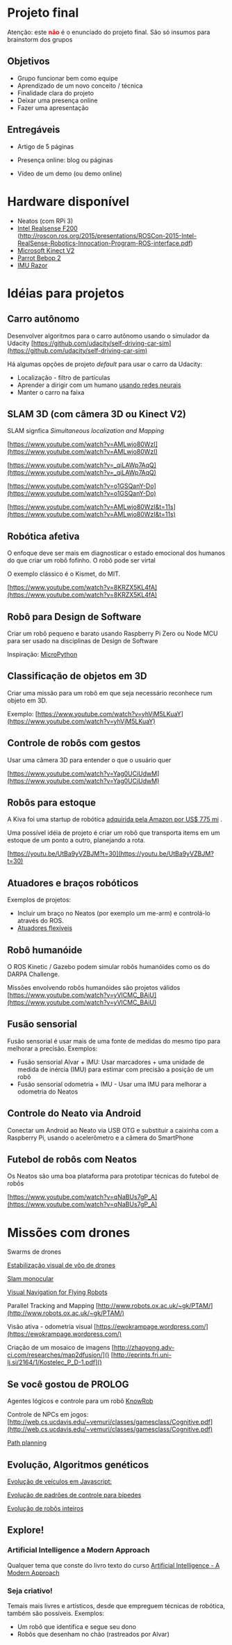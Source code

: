 # Projeto final

Atenção: este <font color=red>**não**</font> é o enunciado do projeto final. São só insumos para brainstorm dos grupos

## Objetivos

* Grupo funcionar bem como equipe
* Aprendizado de um novo conceito / técnica
* Finalidade clara do projeto
* Deixar uma presença online
* Fazer uma apresentação


## Entregáveis

* Artigo de 5 páginas

* Presença online: blog ou páginas

* Vídeo de um demo (ou demo online)


# Hardware disponível

* Neatos (com RPi 3)
* [Intel Realsense F200](http://roscon.ros.org/2016/presentations/ROSCon2016_Intel_RealSense.pdf) (http://roscon.ros.org/2015/presentations/ROSCon-2015-Intel-RealSense-Robotics-Innocation-Program-ROS-interface.pdf)
* [Microsoft Kinect V2](https://www.youtube.com/watch?v=YZwlt2msvpI)
* [Parrot Bebop 2](https://www.youtube.com/watch?v=INXMAZvtCw8)
* [IMU Razor](https://www.youtube.com/watch?v=NUNXcr_u9pM)


# Idéias para projetos

## Carro autônomo
Desenvolver algoritmos para o carro autônomo usando o simulador da Udacity
[https://github.com/udacity/self-driving-car-sim](https://github.com/udacity/self-driving-car-sim)

Há algumas opções de projeto *default* para usar o carro da Udacity:

* Localização - filtro de partículas
* Aprender a dirigir com um humano [usando redes neurais](http://jeremyshannon.com/2017/02/10/udacity-sdcnd-behavioral-cloning.html)
* Manter o carro na faixa




## SLAM 3D (com câmera 3D ou Kinect V2)
SLAM signfica *Simultaneous localization and Mapping*

[https://www.youtube.com/watch?v=AMLwjo80WzI](https://www.youtube.com/watch?v=AMLwjo80WzI)

[https://www.youtube.com/watch?v=_qiLAWp7AqQ](https://www.youtube.com/watch?v=_qiLAWp7AqQ)

[https://www.youtube.com/watch?v=o1GSQanY-Do](https://www.youtube.com/watch?v=o1GSQanY-Do)

[https://www.youtube.com/watch?v=AMLwjo80WzI&t=11s](https://www.youtube.com/watch?v=AMLwjo80WzI&t=11s)

## Robótica afetiva

O enfoque deve ser mais em diagnosticar o estado emocional dos humanos do que criar um robô fofinho. O robô pode ser virtal

O exemplo clássico é o Kismet, do MIT.

[https://www.youtube.com/watch?v=8KRZX5KL4fA](https://www.youtube.com/watch?v=8KRZX5KL4fA)


## Robô para Design de Software

Criar um robô pequeno e barato usando Raspberry Pi Zero ou Node MCU para ser usado na disciplinas de Design de Software

Inspiração: [MicroPython](https://micropython.org/)



## Classificação de objetos em 3D

Criar uma missão para um robô em que seja necessário reconhece rum objeto em 3D.

Exemplo: [https://www.youtube.com/watch?v=yhVjM5LKuaY](https://www.youtube.com/watch?v=yhVjM5LKuaY)

## Controle de robôs com gestos
Usar uma câmera 3D para entender o que o usuário quer

[https://www.youtube.com/watch?v=Yag0UCiUdwM](https://www.youtube.com/watch?v=Yag0UCiUdwM)

## Robôs para estoque

A Kiva foi uma startup de robótica [adquirida pela Amazon por US$ 775 mi](https://www.therobotreport.com/news/filling-the-void-left-by-kiva-systems-acquisition-by-amazon) .

Uma possível idéia de projeto é criar um robô que transporta items em um estoque de um ponto a outro, planejando a rota.

[https://youtu.be/UtBa9yVZBJM?t=30](https://youtu.be/UtBa9yVZBJM?t=30)


## Atuadores e braços robóticos

Exemplos de projetos:

* Incluir um braço no Neatos  (por exemplo um me-arm) e controlá-lo através do ROS.
* [Atuadores flexíveis](https://www.extremetech.com/extreme/174723-soft-robotic-gripper-uses-vacuum-pressure-and-a-beanbag-to-move-objects)


## Robô humanóide

O ROS Kinetic / Gazebo podem simular robôs humanóides como os do DARPA Challenge.

Missões envolvendo robôs humanóides são projetos válidos
[https://www.youtube.com/watch?v=yVICMC_BAiU](https://www.youtube.com/watch?v=yVICMC_BAiU)



## Fusão sensorial

Fusão sensorial é usar mais de uma fonte de medidas do mesmo tipo para melhorar a precisão. Exemplos:
* Fusão sensorial Alvar + IMU: Usar marcadores + uma unidade de medida de inércia (IMU) para estimar com precisão a posição de um robô
* Fusão sensorial odometria +  IMU - Usar uma IMU para melhorar a odometria do Neatos


## Controle  do Neato via Android

Conectar um Android ao Neato via USB OTG e substituir a caixinha com a Raspberry Pi, usando o acelerômetro e a câmera do SmartPhone




## Futebol de robôs com Neatos

Os Neatos são uma boa plataforma para prototipar técnicas do futebol de robôs

[https://www.youtube.com/watch?v=qNaBUs7gP_A](https://www.youtube.com/watch?v=qNaBUs7gP_A)


# Missões com drones

Swarms de drones

[Estabilização visual de vôo de drones](https://www.youtube.com/watch?v=59TWljDYmB8)

[Slam monocular](https://www.youtube.com/watch?v=ufvPS5wJAx0)

[Visual Navigation for Flying Robots](https://www.youtube.com/watch?v=f5khDPUMYmQ)







Parallel Tracking and Mapping
[http://www.robots.ox.ac.uk/~gk/PTAM/](http://www.robots.ox.ac.uk/~gk/PTAM/)

Visão ativa - odometria visual
[https://ewokrampage.wordpress.com/](https://ewokrampage.wordpress.com/)

Criação de um mosaico de imagens
[http://zhaoyong.adv-ci.com/researches/map2dfusion/]()
[http://eprints.fri.uni-lj.si/2164/1/Kostelec_P_D-1.pdf]()

## Se você gostou de PROLOG

Agentes lógicos e controle para um robô [KnowRob](http://www.knowrob.org/blog/application_of_knowrob_tidying_up_a_kitchen)


Controle de NPCs em jogos: [http://web.cs.ucdavis.edu/~vemuri/classes/gamesclass/Cognitive.pdf](http://web.cs.ucdavis.edu/~vemuri/classes/gamesclass/Cognitive.pdf)

[Path planning](https://qiao.github.io/PathFinding.js/visual/)


## Evolução, Algoritmos genéticos

[Evolução de veículos em Javascript:](http://rednuht.org/genetic_cars_2/)

[Evolução de padrões de controle para bípedes](http://robohub.org/pleurobot-multimodal-locomotion-in-a-bioinspired-robot/)

[Evolução de robôs inteiros](https://www.youtube.com/watch?v=JBgG_VSP7f8)

## Explore!

### Artificial Intelligence a Modern Approach
Qualquer tema que conste do  livro texto do curso [Artificial Intelligence - A Modern Approach](http://aima.cs.berkeley.edu/contents.html)

### Seja criativo!

Temais mais livres e artísticos, desde que empreguem técnicas de robótica, também são possíveis. Exemplos:
* Um robô que identifica e segue seu dono
* Robôs que desenham no chão (rastreados por Alvar)
